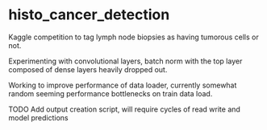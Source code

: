 # histo_cancer_detection
Kaggle competition to tag lymph node biopsies as having tumorous cells or not.

Experimenting with convolutional layers, batch norm with the top layer
composed of dense layers heavily dropped out.

Working to improve performance of data loader, currently somewhat random seeming
performance bottlenecks on train data load.

TODO Add output creation script, will require cycles of read write and model predictions
